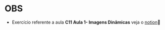 # OBS
- Exercício referente a aula **C11 Aula 1- Imagens Dinâmicas** veja o [notion](https://interesting-repair-ac1.notion.site/C11-Aula-1-Imagens-Din-micas-20ca515cb29a4f51afb9abafaaaff635):page_facing_up: